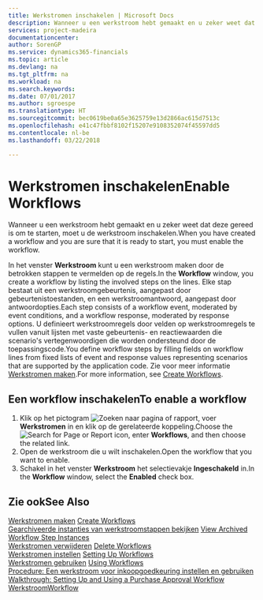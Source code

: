 ```yaml
---
title: Werkstromen inschakelen | Microsoft Docs
description: Wanneer u een werkstroom hebt gemaakt en u zeker weet dat deze gereed is om te starten, moet u de werkstroom inschakelen.
services: project-madeira
documentationcenter: 
author: SorenGP
ms.service: dynamics365-financials
ms.topic: article
ms.devlang: na
ms.tgt_pltfrm: na
ms.workload: na
ms.search.keywords: 
ms.date: 07/01/2017
ms.author: sgroespe
ms.translationtype: HT
ms.sourcegitcommit: bec0619be0a65e3625759e13d2866ac615d7513c
ms.openlocfilehash: e41c47fbbf8102f15207e9108352074f45597dd5
ms.contentlocale: nl-be
ms.lasthandoff: 03/22/2018

---
```

# <a name="enable-workflows"></a><span data-ttu-id="2a04d-103">Werkstromen inschakelen</span><span class="sxs-lookup"><span data-stu-id="2a04d-103">Enable Workflows</span></span>
<span data-ttu-id="2a04d-104">Wanneer u een werkstroom hebt gemaakt en u zeker weet dat deze gereed is om te starten, moet u de werkstroom inschakelen.</span><span class="sxs-lookup"><span data-stu-id="2a04d-104">When you have created a workflow and you are sure that it is ready to start, you must enable the workflow.</span></span>  

 <span data-ttu-id="2a04d-105">In het venster **Werkstroom** kunt u een werkstroom maken door de betrokken stappen te vermelden op de regels.</span><span class="sxs-lookup"><span data-stu-id="2a04d-105">In the **Workflow** window, you create a workflow by listing the involved steps on the lines.</span></span> <span data-ttu-id="2a04d-106">Elke stap bestaat uit een werkstroomgebeurtenis, aangepast door gebeurtenistoestanden, en een werkstroomantwoord, aangepast door antwoordopties.</span><span class="sxs-lookup"><span data-stu-id="2a04d-106">Each step consists of a workflow event, moderated by event conditions, and a workflow response, moderated by response options.</span></span> <span data-ttu-id="2a04d-107">U definieert werkstroomregels door velden op werkstroomregels te vullen vanuit lijsten met vaste gebeurtenis- en reactiewaarden die scenario's vertegenwoordigen die worden ondersteund door de toepassingscode.</span><span class="sxs-lookup"><span data-stu-id="2a04d-107">You define workflow steps by filling fields on workflow lines from fixed lists of event and response values representing scenarios that are supported by the application code.</span></span> <span data-ttu-id="2a04d-108">Zie voor meer informatie [Werkstromen maken](across-how-to-create-workflows.md).</span><span class="sxs-lookup"><span data-stu-id="2a04d-108">For more information, see [Create Workflows](across-how-to-create-workflows.md).</span></span>  

## <a name="to-enable-a-workflow"></a><span data-ttu-id="2a04d-109">Een workflow inschakelen</span><span class="sxs-lookup"><span data-stu-id="2a04d-109">To enable a workflow</span></span>  
1.  <span data-ttu-id="2a04d-110">Klik op het pictogram ![Zoeken naar pagina of rapport](media/ui-search/search_small.png "pictogram Zoeken naar pagina of rapport"), voer **Werkstromen** in en klik op de gerelateerde koppeling.</span><span class="sxs-lookup"><span data-stu-id="2a04d-110">Choose the ![Search for Page or Report](media/ui-search/search_small.png "Search for Page or Report icon") icon, enter **Workflows**, and then choose the related link.</span></span>  
2.  <span data-ttu-id="2a04d-111">Open de werkstroom die u wilt inschakelen.</span><span class="sxs-lookup"><span data-stu-id="2a04d-111">Open the workflow that you want to enable.</span></span>  
3.  <span data-ttu-id="2a04d-112">Schakel in het venster **Werkstroom** het selectievakje **Ingeschakeld** in.</span><span class="sxs-lookup"><span data-stu-id="2a04d-112">In the **Workflow** window, select the **Enabled** check box.</span></span>  

## <a name="see-also"></a><span data-ttu-id="2a04d-113">Zie ook</span><span class="sxs-lookup"><span data-stu-id="2a04d-113">See Also</span></span>  
 <span data-ttu-id="2a04d-114">[Werkstromen maken](across-how-to-create-workflows.md) </span><span class="sxs-lookup"><span data-stu-id="2a04d-114">[Create Workflows](across-how-to-create-workflows.md) </span></span>  
 <span data-ttu-id="2a04d-115">[Gearchiveerde instanties van werkstroomstappen bekijken](across-how-to-view-archived-workflow-step-instances.md) </span><span class="sxs-lookup"><span data-stu-id="2a04d-115">[View Archived Workflow Step Instances](across-how-to-view-archived-workflow-step-instances.md) </span></span>  
 <span data-ttu-id="2a04d-116">[Werkstromen verwijderen](across-how-to-delete-workflows.md) </span><span class="sxs-lookup"><span data-stu-id="2a04d-116">[Delete Workflows](across-how-to-delete-workflows.md) </span></span>  
 <span data-ttu-id="2a04d-117">[Werkstromen instellen](across-set-up-workflows.md) </span><span class="sxs-lookup"><span data-stu-id="2a04d-117">[Setting Up Workflows](across-set-up-workflows.md) </span></span>  
 <span data-ttu-id="2a04d-118">[Werkstromen gebruiken](across-use-workflows.md) </span><span class="sxs-lookup"><span data-stu-id="2a04d-118">[Using Workflows](across-use-workflows.md) </span></span>  
 <span data-ttu-id="2a04d-119">[Procedure: Een werkstroom voor inkoopgoedkeuring instellen en gebruiken](walkthrough-setting-up-and-using-a-purchase-approval-workflow.md) </span><span class="sxs-lookup"><span data-stu-id="2a04d-119">[Walkthrough: Setting Up and Using a Purchase Approval Workflow](walkthrough-setting-up-and-using-a-purchase-approval-workflow.md) </span></span>  
 [<span data-ttu-id="2a04d-120">Werkstroom</span><span class="sxs-lookup"><span data-stu-id="2a04d-120">Workflow</span></span>](across-workflow.md)   

